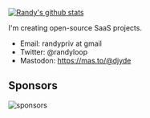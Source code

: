 [![Randy's github stats](https://github-readme-stats.vercel.app/api?username=djyde)](https://github.com/anuraghazra/github-readme-stats)

I'm creating open-source SaaS projects.

- Email: randypriv at gmail
- Twitter: @randyloop
- Mastodon: <a rel="me" href="https://mas.to/@djyde">https://mas.to/@djyde</a>

## Sponsors

![sponsors](https://randysponsors.vercel.app/sponsors.svg)
